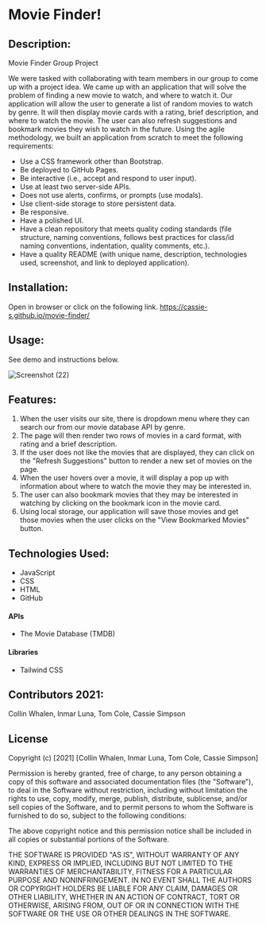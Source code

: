 # Movie Finder!

## Description:
Movie Finder Group Project

We were tasked with collaborating with team members in our group to come up with a project idea. We came up with an application that will solve the problem of finding a new movie to watch, and where to watch it. Our application will allow the user to generate a list of random movies to watch by genre. It will then display movie cards with a rating, brief description, and where to watch the movie. The user can also refresh suggestions and bookmark movies they wish to watch in the future. 
Using the agile methodology, we built an application from scratch to meet the following requirements:

* Use a CSS framework other than Bootstrap.
* Be deployed to GitHub Pages.
* Be interactive (i.e., accept and respond to user input).
* Use at least two server-side APIs.
* Does not use alerts, confirms, or prompts (use modals).
* Use client-side storage to store persistent data.
* Be responsive.
* Have a polished UI.
* Have a clean repository that meets quality coding standards (file structure, naming conventions, follows best practices for class/id naming conventions, indentation, quality comments, etc.).
* Have a quality README (with unique name, description, technologies used, screenshot, and link to deployed application).

## Installation: 
Open in browser or click on the following link. https://cassie-s.github.io/movie-finder/

## Usage:
See demo and instructions below.

![Screenshot (22)](https://user-images.githubusercontent.com/88279562/135490068-0270abce-1d62-4447-8bca-909f272f2987.png)


## Features:
1. When the user visits our site, there is dropdown menu where they can search our from our movie database API by genre.
2. The page will then render two rows of movies in a card format, with rating and a brief description. 
3. If the user does not like the movies that are displayed, they can click on the "Refresh Suggestions" button to render a new set of movies on the page. 
4. When the user hovers over a movie, it will display a pop up with information about where to watch the movie they may be interested in. 
5. The user can also bookmark movies that they may be interested in watching by clicking on the bookmark icon in the movie card. 
6. Using local storage, our application will save those movies and get those movies when the user clicks on the "View Bookmarked Movies" button. 

## Technologies Used:
- JavaScript
- CSS
- HTML
- GitHub

#### APIs
- The Movie Database (TMDB)

#### Libraries
- Tailwind CSS

## Contributors 2021:
Collin Whalen,
Inmar Luna,
Tom Cole,
Cassie Simpson

## License 

Copyright (c) [2021] [Collin Whalen, Inmar Luna, Tom Cole, Cassie Simpson]

Permission is hereby granted, free of charge, to any person obtaining a copy
of this software and associated documentation files (the "Software"), to deal
in the Software without restriction, including without limitation the rights
to use, copy, modify, merge, publish, distribute, sublicense, and/or sell
copies of the Software, and to permit persons to whom the Software is
furnished to do so, subject to the following conditions:

The above copyright notice and this permission notice shall be included in all
copies or substantial portions of the Software.

THE SOFTWARE IS PROVIDED "AS IS", WITHOUT WARRANTY OF ANY KIND, EXPRESS OR
IMPLIED, INCLUDING BUT NOT LIMITED TO THE WARRANTIES OF MERCHANTABILITY,
FITNESS FOR A PARTICULAR PURPOSE AND NONINFRINGEMENT. IN NO EVENT SHALL THE
AUTHORS OR COPYRIGHT HOLDERS BE LIABLE FOR ANY CLAIM, DAMAGES OR OTHER
LIABILITY, WHETHER IN AN ACTION OF CONTRACT, TORT OR OTHERWISE, ARISING FROM,
OUT OF OR IN CONNECTION WITH THE SOFTWARE OR THE USE OR OTHER DEALINGS IN THE
SOFTWARE.